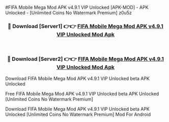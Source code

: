 #FIFA Mobile Mega Mod APK v4.9.1 VIP Unlocked [APK-MOD] - APK Unlocked - [Unlimited Coins No Watermark Premium] z0u5z



<div align="center">

<h3>🔴 Download [Server1] 👉👉 <a href="https://momento.my/?title=FIFA_Mobile_Mega_Mod_APK_v4.9.1_VIP_Unlocked">FIFA Mobile Mega Mod APK v4.9.1 VIP Unlocked Mod Apk</a></h3><br>

<h3>🔴 Download [Server2] 👉👉 <a href="https://momento.my/?title=FIFA_Mobile_Mega_Mod_APK_v4.9.1_VIP_Unlocked">FIFA Mobile Mega Mod APK v4.9.1 VIP Unlocked Mod Apk</a></h3>
</div>



Download FIFA Mobile Mega Mod APK v4.9.1 VIP Unlocked beta APK Unlocked

Free FIFA Mobile Mega Mod APK v4.9.1 VIP Unlocked beta APK Unlocked [Unlimited Coins No Watermark Premium]

Download FIFA Mobile Mega Mod APK v4.9.1 VIP Unlocked beta APK Unlocked [Unlimited Coins No Watermark Premium] Mod For Android
